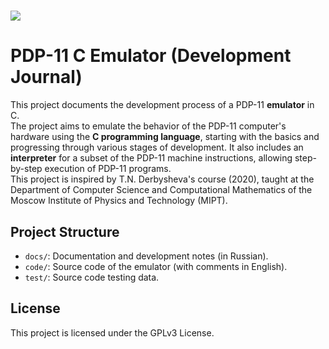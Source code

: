 # ![](https://upload.wikimedia.org/wikipedia/commons/5/54/Digital_PDP11-IMG_1498_cropped.jpg)

# PDP-11 C Emulator (Development Journal)

This project documents the development process of a PDP-11 **emulator** in C.  
The project aims to emulate the behavior of the PDP-11 computer's hardware using the **C programming language**, starting with the basics and progressing through various stages of development. It also includes an **interpreter** for a subset of the PDP-11 machine instructions, allowing step-by-step execution of PDP-11 programs.  
This project is inspired by T.N. Derbysheva's course (2020), taught at the Department of Computer Science and Computational Mathematics of the Moscow Institute of Physics and Technology (MIPT).

## Project Structure

- `docs/`: Documentation and development notes (in Russian).
- `code/`: Source code of the emulator (with comments in English).
- `test/`: Source code testing data.

## License

This project is licensed under the GPLv3 License.
